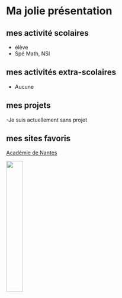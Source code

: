 # Ma jolie présentation

## mes activité scolaires

- élève 
- Spé Math, NSI
  
## mes activités extra-scolaires

- Aucune
  
## mes projets

-Je suis actuellement sans projet

## mes sites favoris

[Académie de Nantes](https://www.ac-nantes.fr)


<img src="https://www.shutterstock.com/shutterstock/photos/2517566697/display_1500/stock-photo-a-glowing-digital-lock-surrounded-by-streams-of-binary-code-and-data-points-symbolizing-2517566697.jpg" width= 30% />
